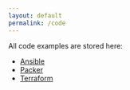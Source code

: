 ```yaml
---
layout: default
permalink: /code
---
```



All code examples are stored here:

- [Ansible](ansible)
- [Packer](packer)
- [Terraform](terraform)
